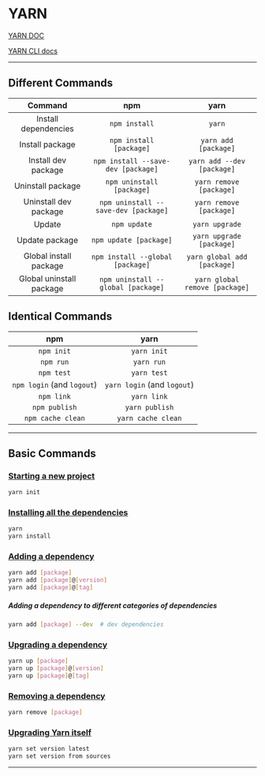 # YARN

[YARN DOC](https://yarnpkg.com/)

[YARN CLI docs](https://yarnpkg.com/cli)

------

## Different Commands

|         Command          |                 npm                  |              yarn              |
| :----------------------: | :----------------------------------: | :----------------------------: |
|   Install dependencies   |            `npm install`             |             `yarn`             |
|     Install package      |       `npm install [package]`        |      `yarn add [package]`      |
|   Install dev package    |  `npm install --save-dev [package]`  |   `yarn add --dev [package]`   |
|    Uninstall package     |      `npm uninstall [package]`       |    `yarn remove [package]`     |
|  Uninstall dev package   | `npm uninstall --save-dev [package]` |    `yarn remove [package]`     |
|          Update          |             `npm update`             |         `yarn upgrade`         |
|      Update package      |        `npm update [package]`        |    `yarn upgrade [package]`    |
|  Global install package  |   `npm install --global [package]`   |  `yarn global add [package]`   |
| Global uninstall package |  `npm uninstall --global [package]`  | `yarn global remove [package]` |

## Identical Commands

|            npm             |            yarn             |
| :------------------------: | :-------------------------: |
|         `npm init`         |         `yarn init`         |
|         `npm run`          |         `yarn run`          |
|         `npm test`         |         `yarn test`         |
| `npm login` (and `logout`) | `yarn login` (and `logout`) |
|         `npm link`         |         `yarn link`         |
|       `npm publish`        |       `yarn publish`        |
|     `npm cache clean`      |     `yarn cache clean`      |



------

## Basic Commands

### [Starting a new project](https://yarnpkg.com/cli/init)

```bash
yarn init
```

### [Installing all the dependencies](https://yarnpkg.com/cli/install)

```bash
yarn
yarn install
```

### [Adding a dependency](https://yarnpkg.com/cli/add)

```bash
yarn add [package]
yarn add [package]@[version]
yarn add [package]@[tag]
```

##### Adding a dependency to different categories of dependencies

```bash
yarn add [package] --dev  # dev dependencies
```

### [Upgrading a dependency](https://yarnpkg.com/cli/up)

```bash
yarn up [package]
yarn up [package]@[version]
yarn up [package]@[tag]
```

### [Removing a dependency](https://yarnpkg.com/cli/remove)

```bash
yarn remove [package]
```

### [Upgrading Yarn itself](https://yarnpkg.com/cli/set/version)

```bash
yarn set version latest
yarn set version from sources
```

------

